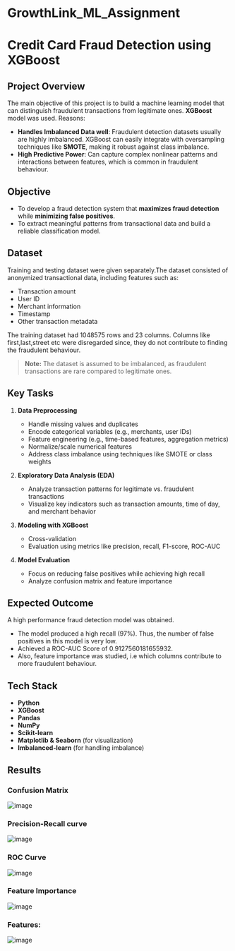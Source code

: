 # GrowthLink_ML_Assignment
# Credit Card Fraud Detection using XGBoost

##  Project Overview
The main objective of this project is to build a machine learning model that can distinguish fraudulent transactions from legitimate ones.
**XGBoost** model was used.
Reasons:
- **Handles Imbalanced Data well**: Fraudulent detection datasets usually are highly imbalanced. XGBoost can easily integrate with oversampling techniques like **SMOTE**, making it robust against class imbalance.
- **High Predictive Power**: Can capture complex nonlinear patterns and interactions between features, which is common in fraudulent behaviour.

## Objective
- To develop a fraud detection system that **maximizes fraud detection** while **minimizing false positives**.
- To extract meaningful patterns from transactional data and build a reliable classification model.

## Dataset
Training and testing dataset were given separately.The dataset consisted of anonymized transactional data, including features such as:
- Transaction amount
- User ID
- Merchant information
- Timestamp
- Other transaction metadata

The training dataset had 1048575 rows and 23 columns.
Columns like first,last,street etc were disregarded since, they do not contribute to finding the fraudulent behaviour.
> **Note:** The dataset is assumed to be imbalanced, as fraudulent transactions are rare compared to legitimate ones.


## Key Tasks

1. **Data Preprocessing**  
   - Handle missing values and duplicates
   - Encode categorical variables (e.g., merchants, user IDs)
   - Feature engineering (e.g., time-based features, aggregation metrics)
   - Normalize/scale numerical features
   - Address class imbalance using techniques like SMOTE or class weights

2. **Exploratory Data Analysis (EDA)**  
   - Analyze transaction patterns for legitimate vs. fraudulent transactions
   - Visualize key indicators such as transaction amounts, time of day, and merchant behavior

3. **Modeling with XGBoost**  
   - Cross-validation
   - Evaluation using metrics like precision, recall, F1-score, ROC-AUC

4. **Model Evaluation**  
   - Focus on reducing false positives while achieving high recall
   - Analyze confusion matrix and feature importance
  
## Expected Outcome
A high performance fraud detection model was obtained.
- The model produced a high recall (97%). Thus, the number of false positives in this model is very low.
- Achieved a ROC-AUC Score of  0.9127560181655932.
- Also, feature importance was studied, i.e which columns contribute to more fraudulent behaviour.

## Tech Stack

- **Python**
- **XGBoost**
- **Pandas**
- **NumPy**
- **Scikit-learn**
- **Matplotlib & Seaborn** (for visualization)
- **Imbalanced-learn** (for handling imbalance)

## Results
### Confusion Matrix
  
  ![image](https://github.com/user-attachments/assets/172130b5-f6c3-4bbb-949c-2fdc52718d03)

### Precision-Recall curve
  
  ![image](https://github.com/user-attachments/assets/27643bcb-f287-4093-bc67-04d06e4e777b)

### ROC Curve
  
  ![image](https://github.com/user-attachments/assets/3ec3c4b9-9050-46ca-9041-ad9103cb3a48)

### Feature Importance
  
  ![image](https://github.com/user-attachments/assets/abc2542f-e228-46c5-b528-18e0d6e4a446)

  ### Features:
  
  ![image](https://github.com/user-attachments/assets/601f9572-5457-4def-98bb-aea0907039c2)





